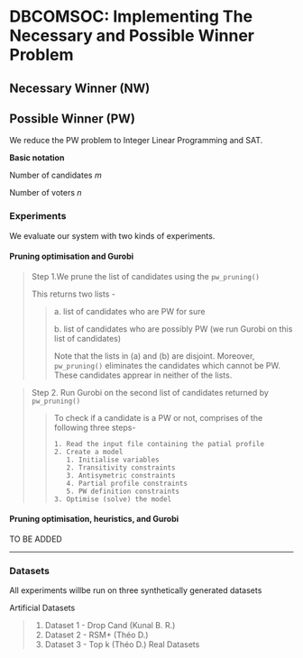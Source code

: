 # DBCOMSOC: Implementing The Necessary and Possible Winner Problem

## Necessary Winner (NW)

## Possible Winner (PW)
We reduce the PW problem to Integer Linear Programming and SAT. 

__Basic notation__

Number of candidates _m_

Number of voters _n_

### Experiments
We evaluate our system with two kinds of experiments. 
#### Pruning optimisation and Gurobi
>Step 1.We prune the list of candidates using the `pw_pruning()`
>
>This returns two lists - 
>>a. list of candidates who are PW for sure
>>
>>b. list of candidates who are possibly PW (we run Gurobi on this list of candidates)
>>
>>Note that the lists in (a) and (b) are disjoint. 
>>Moreover, `pw_pruning()` eliminates the candidates which cannot be PW. 
>>These candidates apprear in neither of the lists.

>Step 2. Run Gurobi on the second list of candidates returned by `pw_pruning()`
>
>>To check if a candidate is a PW or not, comprises of the following three steps-
>>```
>>1. Read the input file containing the patial profile
>>2. Create a model
>>    1. Initialise variables
>>    2. Transitivity constraints
>>    3. Antisymetric constraints
>>    4. Partial profile constraints
>>    5. PW definition constraints
>>3. Optimise (solve) the model
>>```
#### Pruning optimisation, heuristics, and Gurobi
TO BE ADDED


---

### Datasets

All experiments willbe run on three synthetically generated datasets

Artificial Datasets
>1. Dataset 1 - Drop Cand (Kunal B. R.)
>2. Dataset 2 - RSM+ (Théo D.)
>3. Dataset 3 - Top k (Théo D.)
Real Datasets
